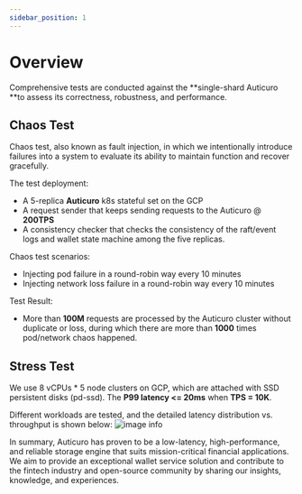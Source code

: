 ```yaml
---
sidebar_position: 1
---
```


# Overview
Comprehensive tests are conducted against the **single-shard Auticuro **to assess its correctness, robustness, and performance.

## Chaos Test
Chaos test, also known as fault injection, in which we intentionally introduce failures into a system to evaluate its ability to maintain function and recover gracefully.

The test deployment:
* A 5-replica **Auticuro** k8s stateful set on the GCP
* A request sender that keeps sending requests to the Auticuro @ **200TPS**
* A consistency checker that checks the consistency of the raft/event logs and wallet state machine among the five replicas.

Chaos test scenarios:
* Injecting pod failure in a round-robin way every 10 minutes
* Injecting network loss failure in a round-robin way every 10 minutes

Test Result:
* More than **100M** requests are processed by the Auticuro cluster without duplicate or loss, during which there are more than **1000** times pod/network chaos happened.

## Stress Test
We use 8 vCPUs * 5 node clusters on GCP, which are attached with SSD persistent disks (pd-ssd). 
The **P99 latency <= 20ms** when **TPS = 10K**.

Different workloads are tested, and the detailed latency distribution vs. throughput is shown below:
![image info](@site/static/img/evaluation/latency_distribution.gif)

In summary, Auticuro has proven to be a low-latency, high-performance, and reliable storage engine that suits mission-critical financial applications. We aim to provide an exceptional wallet service solution and contribute to the fintech industry and open-source community by sharing our insights, knowledge, and experiences.

